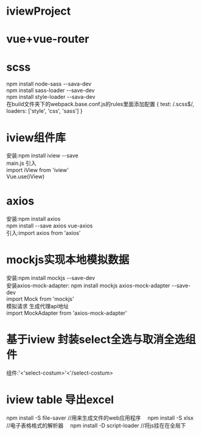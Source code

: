 # iviewProject
# vue+vue-router
# scss
  npm install node-sass --sava-dev
  <br/>
  npm install sass-loader --save-dev
  <br/>
  npm install style-loader --sava-dev
  <br/>
  在build文件夹下的webpack.base.conf.js的rules里面添加配置
  {
    test: /\.scss$/,
    loaders: ['style', 'css', 'sass']
  }
# iview组件库
  安装:npm install iview --save
  <br/>
  main.js 引入
  <br/>
  import iView from 'iview'
  <br/>
  Vue.use(iView)
# axios
  安装:npm install axios
  <br/>
  npm install --save axios vue-axios
  <br/>
  引入:import axios from 'axios'
# mockjs实现本地模拟数据
  安装:npm install mockjs --save-dev
  <br/>
  安装axios-mock-adapter: npm install mockjs axios-mock-adapter --save-dev
  <br/>
  import Mock from 'mockjs'
  <br/>
  模拟请求 生成代理api地址
  <br/>
  import MockAdapter from 'axios-mock-adapter'
# 基于iview 封装select全选与取消全选组件
  组件:'<'select-costum>'<'/select-costum>
# iview table 导出excel
  npm install -S file-saver //用来生成文件的web应用程序
　npm install -S xlsx //电子表格格式的解析器
　npm install -D script-loader //将js挂在在全局下
